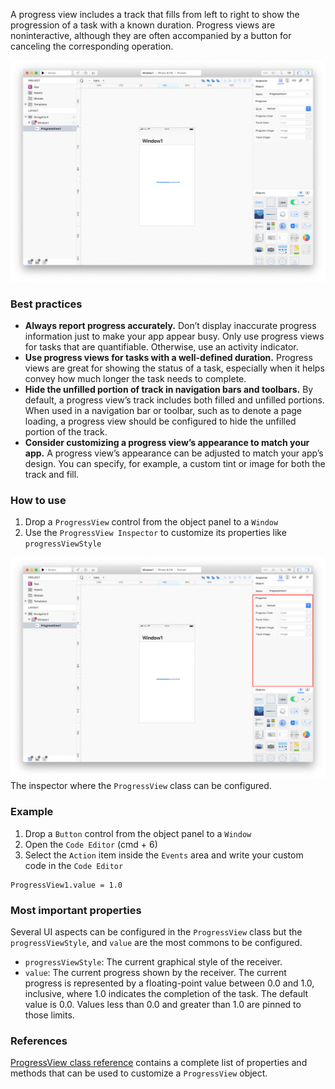A progress view includes a track that fills from left to right to show the progression of a task with a known duration. Progress views are noninteractive, although they are often accompanied by a button for canceling the corresponding operation.

![ProgressView](../images/creo/progressview1.png)

### Best practices
* **Always report progress accurately.** Don’t display inaccurate progress information just to make your app appear busy. Only use progress views for tasks that are quantifiable. Otherwise, use an activity indicator.
* **Use progress views for tasks with a well-defined duration.** Progress views are great for showing the status of a task, especially when it helps convey how much longer the task needs to complete.
* **Hide the unfilled portion of track in navigation bars and toolbars.** By default, a progress view’s track includes both filled and unfilled portions. When used in a navigation bar or toolbar, such as to denote a page loading, a progress view should be configured to hide the unfilled portion of the track.
* **Consider customizing a progress view’s appearance to match your app.** A progress view’s appearance can be adjusted to match your app’s design. You can specify, for example, a custom tint or image for both the track and fill.

### How to use
1. Drop a `ProgressView` control from the object panel to a `Window`
2. Use the `ProgressView Inspector` to customize its properties like `progressViewStyle`

![`ProgressView` inspector](../images/creo/progressview2.png)
The inspector where the `ProgressView` class can be configured.

### Example
1. Drop a `Button` control from the object panel to a `Window`
2. Open the `Code Editor` (cmd + 6)
3. Select the `Action` item inside the `Events` area and write your custom code in the `Code Editor`
```
ProgressView1.value = 1.0
```

### Most important properties
Several UI aspects can be configured in the `ProgressView` class but the `progressViewStyle`, and `value` are the most commons to be configured.
- `progressViewStyle`: The current graphical style of the receiver.
- `value`: The current progress shown by the receiver. The current progress is represented by a floating-point value between 0.0 and 1.0, inclusive, where 1.0 indicates the completion of the task. The default value is 0.0. Values less than 0.0 and greater than 1.0 are pinned to those limits.

### References
[ProgressView class reference](../classes/ProgressView.html) contains a complete list of properties and methods that can be used to customize a `ProgressView` object.
